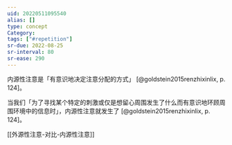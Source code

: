 ```yaml
---
uid: 20220511095540
alias: []
type: concept
Category: 
tags: ["#repetition"]
sr-due: 2022-08-25
sr-interval: 80
sr-ease: 290
---
```


内源性注意是「有意识地决定注意分配的方式」 [@goldstein2015renzhixinlix, p. 124]。

当我们「为了寻找某个特定的刺激或仅是想留心周围发生了什么而有意识地环顾周围环境中的信息时」，内源性注意就发生了 [@goldstein2015renzhixinlix, p. 124]。

[[外源性注意-对比-内源性注意]]